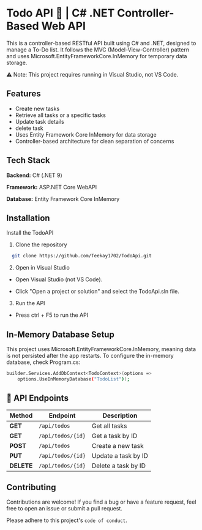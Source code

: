 
# Todo API 📝 | C# .NET Controller-Based Web API

This is a controller-based RESTful API built using C# and .NET, designed to manage a To-Do list. It follows the MVC (Model-View-Controller) pattern and uses Microsoft.EntityFrameworkCore.InMemory for temporary data storage.

⚠ Note: This project requires running in Visual Studio, not VS Code.


## Features

- Create new tasks
- Retrieve all tasks or a specific tasks
- Update task details
- delete task
- Uses Entity Framework Core InMemory for data storage
- Controller-based architecture for clean separation of concerns


## Tech Stack

**Backend:** C# (.NET 9)

**Framework:** ASP.NET Core WebAPI

**Database:** Entity Framework Core InMemory


## Installation

Install the TodoAPI

1. Clone the repository 

```bash
  git clone https://github.com/Teekay1702/TodoApi.git

```

2. Open in Visual Studio

- Open Visual Studio (not VS Code).

- Click "Open a project or solution" and select the TodoApi.sln file.

3.  Run the API

- Press ctrl + F5 to run the API
## In-Memory Database Setup

This project uses Microsoft.EntityFrameworkCore.InMemory, meaning data is not persisted after the app restarts.
To configure the in-memory database, check Program.cs:

```bash
builder.Services.AddDbContext<TodoContext>(options =>
    options.UseInMemoryDatabase("TodoList"));
```

## 📝 API Endpoints

| **Method** | **Endpoint**        | **Description**        |
|------------|--------------------|-------------------------|
| **GET**    | `/api/todos`       | Get all tasks           |
| **GET**    | `/api/todos/{id}`  | Get a task by ID        |
| **POST**   | `/api/todos`       | Create a new task       |
| **PUT**    | `/api/todos/{id}`  | Update a task by ID     |
| **DELETE** | `/api/todos/{id}`  | Delete a task by ID     |

## Contributing

Contributions are welcome! If you find a bug or have a feature request, feel free to open an issue or submit a pull request.

Please adhere to this project's `code of conduct`.


